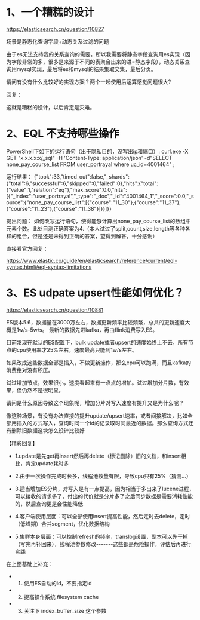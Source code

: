 # 1、一个糟糕的设计

https://elasticsearch.cn/question/10827

场景是静态化查询字段+动态关系过滤的问题

由于es无法支持我的关系查询的需要，所以我需要将静态字段查询用es实现（因为字段非常的多，很多是来源于不同的表聚合出来的进=静态字段），动态关系查询用mysql实现，最后将es和mysql的结果集取交集，最后分页。
 
请问有没有什么比较好的实现方案？两个一起使用后运算感觉问题很大?

回复：

这就是糟糕的设计，以后肯定是灾难。

# 2、EQL 不支持哪些操作

PowerShell下如下的运行语句（出于隐私目的，没写出ip和端口）:
 curl.exe -X GET "x.x.x.x:x/_sql" -H 'Content-Type: application/json' -d"SELECT none_pay_course_list FROM user_portrayal where uc_id=4001464" ;
 
运行结果：
{"took":33,"timed_out":false,"_shards":{"total":6,"successful":6,"skipped":0,"failed":0},"hits":{"total":{"value":1,"relation":"eq"},"max_score":0.0,"hits":[{"_index":"user_portrayal","_type":"_doc","_id":"4001464_1","_score":0.0,"_source":{"none_pay_course_list":[{"course":"11_30"},{"course":"11_37"},{"course":"11_23"},{"course":"11_38"}]}}]}}
 
提出问题：
如何改写运行语句，使得能够计算出none_pay_course_list的数组中元素个数。此处目测正确答案为4.（本人试过了split,count,size,length等各种各样的组合，但是还是未得到正确的答案，望得到解答，十分感谢）

直接看官方回复：

https://www.elastic.co/guide/en/elasticsearch/reference/current/eql-syntax.html#eql-syntax-limitations

# 3、ES udpate upsert性能如何优化？

https://elasticsearch.cn/question/10881

ES版本5.6，数据量在3000万左右，数据更新频率比较频繁，总共的更新速度大概是1w/s-5w/s。
最新的数据先进kafka，再由flink消费写入ES。

目前发现在默认的ES配置下，bulk update或者upsert的速度始终上不去，所有节点的cpu使用率才25%左右，速度最高只能到1w/s左右。

如果改成这些数据全部是插入，不做更新操作，那么cpu可以跑满，而且kafka的消费绝对没有积压。

试过增加节点，效果很小，速度看起来有一点点的增加。试过增加分片数，有效果，但仍然不是很明显。
 
请问是什么原因导致这个现象呢，增加分片对写入速度有提升又是为什么呢？

像这种场景，有没有办法直接的提升update/upsert速率，或者间接解决，比如全部用插入的方式写入，查询时同一个id的记录取时间最近的数据。那么查询方式还有删除旧数据这块怎么设计比较好

【精彩回复】

- 1.update是先get再insert然后再delete（标记删除）旧的文档，和insert相比，肯定update耗时多

- 2.由于一次操作完成时长多，线程池数量有限，导致cpu只有25%（猜测...）

- 3.适当增加ES分片，对写入是有一点提高，因为相当于多出来了lucene进程，可以接收的请求多了，付出的代价就是分片多了之后同步数据是需要消耗性能的，然后查询更是会性能降低
- 4.客户端使用层面：可以全部使用insert提高性能，然后定时去delete，定时（低峰期）合并segment，优化数据结构
- 5.集群本身层面：可以控制refresh的频率，translog设置，副本可以先干掉（写完再补回来），线程池参数修改-------这些都是危险操作，评估后再进行实践

在上面基础上补充：
- 1. 使用ES自动的id，不要指定id
- 2. 提高操作系统 filesystem cache
- 3. 关注下 index_buffer_size 这个参数





